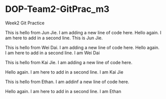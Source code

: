 # DOP-Team2-GitPrac_m3

Week2 Git Practice

This is hello from Jun Jie. I am adding a new line of code here.
Hello again. I am here to add in a second line. This is Jun Jie.

This is hello from Wei Dai. I am adding a new line of code here.
Hello again. I am here to add in a second line. I am Wei Dai

This is hello from Kai Jie. I am adding a new line of code here.

Hello again. I am here to add in a second line. I am Kai Jie

This is hello from Ethan. I am addinf a new line of code here.

Hello again. I am here to add in a second line. I am Ethan
